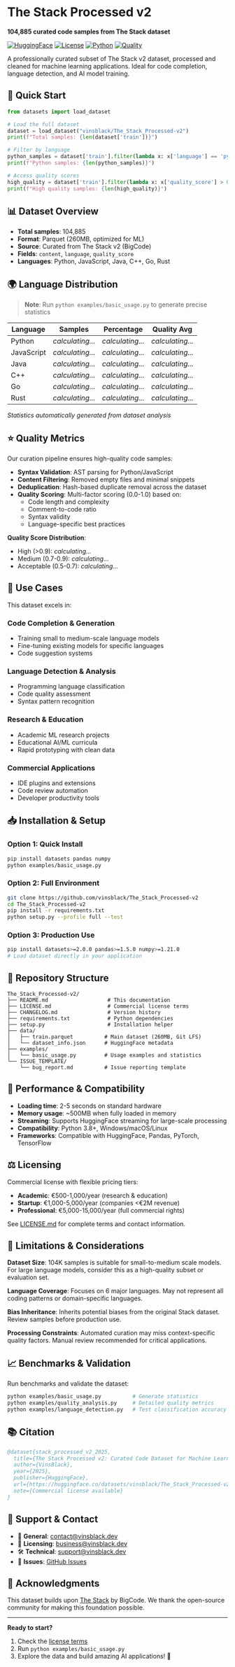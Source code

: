 # The Stack Processed v2

**104,885 curated code samples from The Stack dataset**

[![HuggingFace](https://img.shields.io/badge/🤗%20Dataset-Hugging%20Face-yellow)](https://huggingface.co/datasets/vinsblack/The_Stack_Processed-v2)
[![License](https://img.shields.io/badge/License-Commercial-blue)](LICENSE.md)
[![Python](https://img.shields.io/badge/Python-3.8%2B-blue)](https://python.org)
[![Quality](https://img.shields.io/badge/Quality-Curated-green)](examples/basic_usage.py)

A professionally curated subset of The Stack v2 dataset, processed and cleaned for machine learning applications. Ideal for code completion, language detection, and AI model training.

## 🚀 Quick Start

```python
from datasets import load_dataset

# Load the full dataset
dataset = load_dataset("vinsblack/The_Stack_Processed-v2")
print(f"Total samples: {len(dataset['train'])}")

# Filter by language
python_samples = dataset['train'].filter(lambda x: x['language'] == 'python')
print(f"Python samples: {len(python_samples)}")

# Access quality scores
high_quality = dataset['train'].filter(lambda x: x['quality_score'] > 0.9)
print(f"High quality samples: {len(high_quality)}")
```

## 📊 Dataset Overview

- **Total samples**: 104,885
- **Format**: Parquet (260MB, optimized for ML)
- **Source**: Curated from The Stack v2 (BigCode)
- **Fields**: `content`, `language`, `quality_score`
- **Languages**: Python, JavaScript, Java, C++, Go, Rust

## 🌍 Language Distribution

> **Note**: Run `python examples/basic_usage.py` to generate precise statistics

| Language | Samples | Percentage | Quality Avg |
|----------|---------|------------|-------------|
| Python | *calculating...* | *calculating...* | *calculating...* |
| JavaScript | *calculating...* | *calculating...* | *calculating...* |
| Java | *calculating...* | *calculating...* | *calculating...* |
| C++ | *calculating...* | *calculating...* | *calculating...* |
| Go | *calculating...* | *calculating...* | *calculating...* |
| Rust | *calculating...* | *calculating...* | *calculating...* |

*Statistics automatically generated from dataset analysis*

## ⭐ Quality Metrics

Our curation pipeline ensures high-quality code samples:

- **Syntax Validation**: AST parsing for Python/JavaScript
- **Content Filtering**: Removed empty files and minimal snippets
- **Deduplication**: Hash-based duplicate removal across the dataset
- **Quality Scoring**: Multi-factor scoring (0.0-1.0) based on:
  - Code length and complexity
  - Comment-to-code ratio
  - Syntax validity
  - Language-specific best practices

**Quality Score Distribution**:
- High (>0.9): *calculating...*
- Medium (0.7-0.9): *calculating...*
- Acceptable (0.5-0.7): *calculating...*

## 🎯 Use Cases

This dataset excels in:

### **Code Completion & Generation**
- Training small to medium-scale language models
- Fine-tuning existing models for specific languages
- Code suggestion systems

### **Language Detection & Analysis**
- Programming language classification
- Code quality assessment
- Syntax pattern recognition

### **Research & Education**
- Academic ML research projects
- Educational AI/ML curricula
- Rapid prototyping with clean data

### **Commercial Applications**
- IDE plugins and extensions
- Code review automation
- Developer productivity tools

## 📥 Installation & Setup

### Option 1: Quick Install
```bash
pip install datasets pandas numpy
python examples/basic_usage.py
```

### Option 2: Full Environment
```bash
git clone https://github.com/vinsblack/The_Stack_Processed-v2
cd The_Stack_Processed-v2
pip install -r requirements.txt
python setup.py --profile full --test
```

### Option 3: Production Use
```bash
pip install datasets>=2.0.0 pandas>=1.5.0 numpy>=1.21.0
# Load dataset directly in your application
```

## 📂 Repository Structure

```
The_Stack_Processed-v2/
├── README.md                   # This documentation
├── LICENSE.md                  # Commercial license terms
├── CHANGELOG.md                # Version history
├── requirements.txt            # Python dependencies
├── setup.py                    # Installation helper
├── data/
│   ├── train.parquet          # Main dataset (260MB, Git LFS)
│   └── dataset_info.json      # HuggingFace metadata
├── examples/
│   └── basic_usage.py         # Usage examples and statistics
└── ISSUE_TEMPLATE/
    └── bug_report.md          # Issue reporting template
```

## 🔧 Performance & Compatibility

- **Loading time**: 2-5 seconds on standard hardware
- **Memory usage**: ~500MB when fully loaded in memory
- **Streaming**: Supports HuggingFace streaming for large-scale processing
- **Compatibility**: Python 3.8+, Windows/macOS/Linux
- **Frameworks**: Compatible with HuggingFace, Pandas, PyTorch, TensorFlow

## ⚖️ Licensing

Commercial license with flexible pricing tiers:

- **Academic**: €500-1,000/year (research & education)
- **Startup**: €1,000-5,000/year (companies <€2M revenue)
- **Professional**: €5,000-15,000/year (full commercial rights)

See [LICENSE.md](LICENSE.md) for complete terms and contact information.

## 🚨 Limitations & Considerations

**Dataset Size**: 104K samples is suitable for small-to-medium scale models. For large language models, consider this as a high-quality subset or evaluation set.

**Language Coverage**: Focuses on 6 major languages. May not represent all coding patterns or domain-specific languages.

**Bias Inheritance**: Inherits potential biases from the original Stack dataset. Review samples before production use.

**Processing Constraints**: Automated curation may miss context-specific quality factors. Manual review recommended for critical applications.

## 📈 Benchmarks & Validation

Run benchmarks and validate the dataset:

```bash
python examples/basic_usage.py          # Generate statistics
python examples/quality_analysis.py     # Detailed quality metrics  
python examples/language_detection.py   # Test classification accuracy
```

## 📚 Citation

```bibtex
@dataset{stack_processed_v2_2025,
  title={The Stack Processed v2: Curated Code Dataset for Machine Learning},
  author={VinsBlack},
  year={2025},
  publisher={HuggingFace},
  url={https://huggingface.co/datasets/vinsblack/The_Stack_Processed-v2},
  note={Commercial license available}
}
```

## 🤝 Support & Contact

- 📧 **General**: contact@vinsblack.dev
- 💼 **Licensing**: business@vinsblack.dev
- 🛠️ **Technical**: support@vinsblack.dev
- 🐛 **Issues**: [GitHub Issues](https://github.com/vinsblack/The_Stack_Processed-v2/issues)

## 🙏 Acknowledgments

This dataset builds upon [The Stack](https://huggingface.co/datasets/bigcode/the-stack) by BigCode. We thank the open-source community for making this foundation possible.

---

**Ready to start?** 
1. Check the [license terms](LICENSE.md)
2. Run `python examples/basic_usage.py` 
3. Explore the data and build amazing AI applications! 🚀
